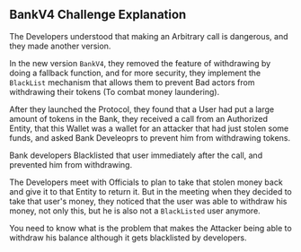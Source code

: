 ## BankV4 Challenge Explanation

The Developers understood that making an Arbitrary call is dangerous, and they made another version.

In the new version `BankV4`, they removed the feature of withdrawing by doing a fallback function, and for more security, they implement the `BlackList` mechanism that allows them to prevent Bad actors from withdrawing their tokens (To combat money laundering).

After they launched the Protocol, they found that a User had put a large amount of tokens in the Bank, they received a call from an Authorized Entity, that this Wallet was a wallet for an attacker that had just stolen some funds, and asked Bank Develeoprs to prevent him from withdrawing tokens.

Bank developers Blacklisted that user immediately after the call, and prevented him from withdrawing.

The Developers meet with Officials to plan to take that stolen money back and give it to that Entity to return it. But in the meeting when they decided to take that user's money, they noticed that the user was able to withdraw his money, not only this, but he is also not a `BlackListed` user anymore.

You need to know what is the problem that makes the Attacker being able to withdraw his balance although it gets blacklisted by developers.
